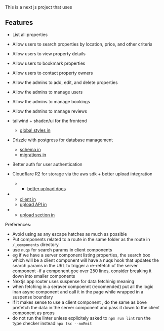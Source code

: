This is a next js project that uses
## Features
- List all properties
- Allow users to search properties by location, price, and other criteria
- Allow users to view property details
- Allow users to bookmark properties
- Allow users to contact property owners
- Allow the admins to add, edit, and delete properties
- Allow the admins to manage users
- Allow the admins to manage bookings
- Allow the admins to manage reviews

- tailwind + shadcn/ui for the frontend
  - [global styles in](src/app/globals.css)
- Drizzle with postgress for database management
  - [schema in ](src/lib/drizzle/schema.ts)
  - [migrations in](drizzle/migrations)
- Better auth for user authentication
- Cloudflare R2 for storage via the aws sdk + better upload integration
  - - [better upload docs](https://better-upload.com/docs/quickstart)
- - [client in](src/lib/cloudflare/r2/client.ts)
  - [upload API in](src/app/api/upload/route.ts)
- - [upload section in](src/components/property/form/sections/ImagesUploadSection.tsx)

Preferences:
- Avoid using as any escape hatches as much as possible
- Put components related to a route in the same folder as the route in `/_components` directory
- use `nuqs` for search params in client components
- eg if we have a server component listing properties, the search box which will be a client component will have a nuqs hook that updates the search params in the URL to trigger a re-refetch of the server component
-if a component goe over 250 lines, consider breaking it down into smaller components
- Nextjs app router uses suspense for data fetchinig meaning
 - when fetching in a seraver compoennt (recomended) put all the logic inan async component and call it in the page while wrapped in a suspense boundary
 - if it makes sense to use a client component , do the same as bove prefetch the data in the server component and pass it down to the client component as props
- do not run the linter unless explicitely asked to `npm run lint` run the type checker instead `npx tsc --noEmit`
